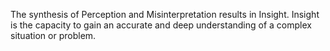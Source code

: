 The synthesis of Perception and Misinterpretation results in Insight. Insight is the capacity to gain an accurate and deep understanding of a complex situation or problem.